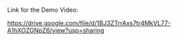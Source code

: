 Link for the Demo Video:

https://drive.google.com/file/d/1BJ3ZTrrAxs7tr4MkVL77-A1hXOZGNpZ6/view?usp=sharing
